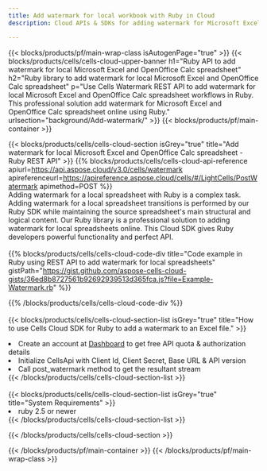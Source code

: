```yaml
---
title: Add watermark for local workbook with Ruby in Cloud 
description: Cloud APIs & SDKs for adding watermark for Microsoft Excel & OpenOffice Calc with Ruby. Adding watermark for local spreadsheets by the Cells Cloud API SDK for Ruby.  

---
```



{{< blocks/products/pf/main-wrap-class isAutogenPage="true" >}}
{{< blocks/products/cells/cells-cloud-upper-banner h1="Ruby API to add watermark for local Microsoft Excel and OpenOffice Calc spreadsheet" h2="Ruby library to add watermark for local Microsoft Excel and OpenOffice Calc spreadsheet" p="Use Cells Watermark REST API to add watermark for local Microsoft Excel and OpenOffice Calc spreadsheet workflows in Ruby. This professional solution add watermark for Microsoft Excel and OpenOffice Calc spreadsheet online using Ruby." urlsection="background/Add-watermark/" >}}
{{< blocks/products/pf/main-container >}}

{{< blocks/products/cells/cells-cloud-section isGrey="true"  title="Add watermark for local Microsoft Excel and OpenOffice Calc spreadsheet - Ruby REST API" >}}
{{% blocks/products/cells/cells-cloud-api-reference  apiurl=https://api.aspose.cloud/v3.0/cells/watermark  apireferenceurl=https://apireference.aspose.cloud/cells/#/LightCells/PostWatermark  apimethod=POST %}}
<br/>
Adding watermark for a local spreadsheet with Ruby is a complex task. Adding watermark for a local spreadsheet transitions is performed by our Ruby SDK while maintaining the source spreadsheet's main structural and logical content. Our Ruby library is a professional solution to adding watermark for local spreadsheets online. This Cloud SDK gives Ruby developers powerful functionality and perfect API.
<br/>
<br/>
{{% blocks/products/cells/cells-cloud-code-div title="Code example in Ruby using REST API to add watermark for local spreadsheets" gistPath="https://gist.github.com/aspose-cells-cloud-gists/36ed8b8727561b92692939513d365fca.js?file=Example-Watermark.rb" %}}
  
{{% /blocks/products/cells/cells-cloud-code-div  %}}
<br/>
<br/>
{{< blocks/products/cells/cells-cloud-section-list isGrey="true"  title="How to use Cells Cloud SDK for Ruby to add a watermark to an Excel file." >}}
<li>Create an account at <a href="https://dashboard.aspose.cloud/">Dashboard</a> to get free API quota & authorization details</li>
<li>Initialize CellsApi with Client Id, Client Secret, Base URL & API version</li>
<li>Call post_watermark method to get the resultant stream</li>
{{< /blocks/products/cells/cells-cloud-section-list >}}
<br/>
<br/>
{{< blocks/products/cells/cells-cloud-section-list isGrey="true"  title="System Requirements" >}}
<li>ruby 2.5 or newer</li>
{{< /blocks/products/cells/cells-cloud-section-list >}}

{{< /blocks/products/cells/cells-cloud-section >}}

{{< /blocks/products/pf/main-container >}}
{{< /blocks/products/pf/main-wrap-class >}}
